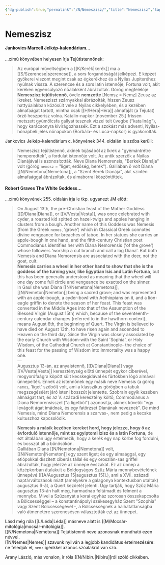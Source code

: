 ```yaml
---
{"dg-publish":true,"permalink":"/N/Nemeszisz/","title":"Nemeszisz","tags":["dg_uploaded","Englishtexttranslated"],"created":"2023-10-14T07:03","updated":"2023-11-10T03:36"}
---
```



# Nemeszisz

#### Jankovics Marcell Jelkép-kalendárium...

...című könyvében helyesen írja Tejútistennőnek:  
> Az európai műveltségben a [[K/Kerék\|kerék]] ma a [[S/Szerencse\|szerencse]], a sors forgandóságát jelképezi. E képzet gyökerei viszont megint csak az égkerékhez és a Nyilas Jupiteréhez nyúlnak vissza. A szerencse és a sors latin istennője, Fortuna volt, akit keréken egyensúlyozó nőalakként ábrázoltak. Görög megfelelője **Nemeszisz tejútistennő**, ővele **nemzette** \[Nemsz = Nemz\] Zeusz az Ikreket. Nemesziszt szárnyakkal ábrázolták, hiszen Zeusz hattyúalakban közösült vele a Nyilas cikkelyében, és a kezében almafaágat tartott, mintha csak [[H/Héra\|Héra]] almafáját (a Tejutat) őrző heszperisz volna. Katalin-napkor \[november 25.\] frissen metszett gyümölcsfa gallyat tesznek vízzel telt üvegbe ("katalinág"), hogy karácsonyra kivirágozhassék. Ezt a szokást más adventi, Nyilas-hónapbeli jeles nőnapokon (Borbála- és Luca-napkor) is gyakorolták.  

Jankovics Jelkép-kalendárium c. könyvének 344. oldalán is szóba kerüll:  
> Nemeszisz tejútistennő, akinek tojásából az Ikrek a "gyémántrétre hemperedtek", a fordulat istennője volt. Az antik szerzők a Nyilas Dianájával is azonosították. Neve Diana Nemorensis, "Berkek Dianája" volt (görög `nemosz` = "liget, erdőség, berek"). Galliában ő volt Diana [[N/Nemetona\|Nemetona]], a "Szent Berek Dianája", akit szintén almafaággal ábrázoltak, és almaborral köszöntöttek.  

#### Robert Graves The White Goddess...

...című könyvének 255. oldalán írja le tkp. ugyanezt JM előtt:  
> On August 13th, the pre-Christian feast of the Mother Goddess [[D/Diana\|Diana]], or [[V/Vesta\|Vesta]], was once celebrated with cyder, a roasted kid spitted on hazel-twigs and apples hanging in clusters from a bough. Another name of this Goddess was Nemesis (from the Greek `nemos`, 'grove') which in Classical Greek connotes divine vengeance for breaches of taboo. In her statues she carries an apple-bough in one hand, and the fifth-century Christian poet Commodianus identifies her with Diana Nemorensis ('of the grove') whose followers 'worship a cut branch and call a log Diana'. But both Nemesis and Diana Nemorensis are associated with the deer, not the goat, cult.  
> **Nemesis carries a wheel in her other hand to show that she is the goddess of the turning year, like Egyptian Isis and Latin Fortuna**, but this has been generally understood as meaning that the wheel will one day come full circle and vengeance be exacted on the sinner.  
> In Gaul she was Diana [[N/Nemetona\|Nemetona]], [[N/Nemeton\|Nemeton]] being a sacred grove; and was represented with an apple-bough, a cyder-bowl with Aethiopians on it, and a lion-eagle griffin to denote the season of her feast. This feast was converted in the Middle Ages into that of the Assumption of the Blessed Virgin (August 15th) which, because of the seventeenth-century calendar changes (referred to in the hawthorn context), means August 6th, the beginning of Quert. The Virgin is believed to have died on August 13th, to have risen again and ascended to Heaven on the third day. Since the Virgin was closely associated by the early Church with Wisdom-with the Saint 'Sophia', or Holy Wisdom, of the Cathedral Church at Constantinople- the choice of this feast for the passing of Wisdom into Immortality was a happy one.  
> —  
> Augusztus 13-án, az anyaistennő, [[D/Diana\|Diana]] vagy [[V/Vesta\|Vesta]] kereszténység előtti ünnepét egykor ciberével, mogyorófaágra köpött sült kecskegidával és fürtökben lógó almával ünnepelték. Ennek az istennőnek egy másik neve Nemesis (a görög `nemos`, 'liget' szóból) volt, ami a klasszikus görögben a tabuk megszegéséért járó isteni bosszút jelentette. Szobrain egyik kezében almaágat tart, és az V. századi keresztény költő, Commodianus a Diana Nemorensisszel ("a ligetből") azonosítja, akinek követői "egy levágott ágat imádnak, és egy fatörzset Dianának neveznek". De mind Nemesis, mind Diana Nemorensis a szarvas-, nem pedig a kecske kultuszhoz kapcsolódik.  
> 
> **Nemesis a másik kezében kereket hord, hogy jelezze, hogy ő az évforduló istennője, mint az egyiptomi Ízisz és a latin Fortuna**, de ezt általában úgy értelmezik, hogy a kerék egy nap körbe fog fordulni, és bosszút áll a bűnösökön.  
> Galliában Diana [[N/Nemetona\|Nemetona]] volt, [[N/Nemeton\|Nemeton]] egy szent liget; és egy almaággal, egy etiópokkal díszített ciberás tállal és egy oroszlán-sas griffel ábrázolták, hogy jelezze az ünnepe évszakát. Ez az ünnep a középkorban átalakult a Boldogságos Szűz Mária mennybevételének ünnepévé ([[A/Augusztus 15\|augusztus 15]].), ami a XVII. századi naptárváltozások miatt (amelyekre a galagonya kontextusban utaltak) augusztus 6-át, a Quert kezdetét jelenti. Úgy tartják, hogy Szűz Mária augusztus 13-án halt meg, harmadnap feltámadt és felment a mennybe. Mivel a Szűzanyát a korai egyház szorosan összekapcsolta a Bölcsességgel – a konstantinápolyi székesegyház Szent "Szophia" vagy Szent Bölcsességével -, a Bölcsességnek a halhatatlanságba való átmenetére szerencsésen választották ezt az ünnepet.  

Lásd még róla [[L/Léda\|Léda]] másneve alatt is [[M/Mocsár-mitológia\|mocsár-mitológia]].  
[[N/Nemetona\|Nemetona]] Tejútistennő neve azonosnak mondható ezen névvel.  
[[N/Nemes\|Nemes]] szavunk nyilván a legjobb kandidátus értelmezésére: ne feledjük el, `nemz` igénkkel azonos szóalakról van szó.  

Arany László, más vonalon, ír róla [[N/Nibiru\|Nibiru]]ról szóló cikkében.  